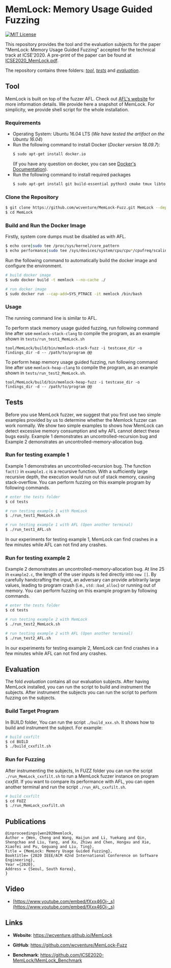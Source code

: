 # MemLock: Memory Usage Guided Fuzzing

[![MIT License](https://img.shields.io/github/license/xiaocong/uiautomator.svg)](http://opensource.org/licenses/MIT)

This repository provides the tool and the evaluation subjects for the paper "MemLock: Memory Usage Guided Fuzzing" accepted for the technical track at ICSE'2020. A pre-print of the paper can be found at [ICSE2020_MemLock.pdf](https://wcventure.github.io/pdf/ICSE2020_MemLock.pdf).

The repository contains three folders: [*tool*](#tool), [*tests*](#tests) and [*evaluation*](#evaluation).

## Tool

MemLock is built on top of the fuzzer AFL. Check out [AFL's website](http://lcamtuf.coredump.cx/afl/) for more information details. We provide here a snapshot of MemLock. For simplicity, we provide shell script for the whole installation.

### Requirements

- Operating System: Ubuntu 16.04 LTS (*We have tested the artifact on the Ubuntu 16.04*)
- Run the following command to install Docker (*Docker version 18.09.7*):
  ```sh
  $ sudo apt-get install docker.io
  ```
  (If you have any question on docker, you can see [Docker's Documentation](https://docs.docker.com/install/linux/docker-ce/ubuntu/)).
- Run the following command to install required packages
    ```sh
    $ sudo apt-get install git build-essential python3 cmake tmux libtool automake autoconf autotools-dev m4 autopoint help2man bison flex texinfo zlib1g-dev libexpat1-dev libfreetype6 libfreetype6-dev
    ```

### Clone the Repository

```sh
$ git clone https://github.com/wcventure/MemLock-Fuzz.git MemLock --depth=1
$ cd MemLock
```

### Build and Run the Docker Image

Firstly, system core dumps must be disabled as with AFL.

```sh
$ echo core|sudo tee /proc/sys/kernel/core_pattern
$ echo performance|sudo tee /sys/devices/system/cpu/cpu*/cpufreq/scaling_governor
```

Run the following command to automatically build the docker image and configure the environment.

```sh
# build docker image
$ sudo docker build -t memlock --no-cache ./

# run docker image
$ sudo docker run --cap-add=SYS_PTRACE -it memlock /bin/bash
```

### Usage

The running command line is similar to AFL.

To perform stack memory usage guided fuzzing, run following command line after use `memlock-stack-clang` to compile the program, as an example shown in `tests/run_test1_MemLock.sh`
```
tool/MemLock/build/bin/memlock-stack-fuzz -i testcase_dir -o findings_dir -d -- /path/to/program @@
```

To perform heap memory usage guided fuzzing, run following command line after use `memlock-heap-clang` to compile the program, as an example shown in `tests/run_test2_MemLock.sh`. 
```
tool/MemLock/build/bin/memlock-heap-fuzz -i testcase_dir -o findings_dir -d -- /path/to/program @@
```

## Tests

Before you use MemLock fuzzer, we suggest that you first use two simple examples provided by us to determine whether the Memlock fuzzer can work normally. We show two simple examples to shows how MemLock can detect excessive memory consumption and why AFL cannot detect these bugs easily. Example 1 demonstrates an uncontrolled-recursion bug and Example 2 demonstrates an uncontrolled-memory-allocation bug.

### Run for testing example 1

Example 1 demonstrates an uncontrolled-recursion bug. The function `fact()` in `example1.c` is a recursive function. With a sufficiently large recursive depth, the execution would run out of stack memory, causing stack-overflow. You can perform fuzzing on this example program by following commands.

```sh
# enter the tests folder
$ cd tests

# run testing example 1 with MemLock
$ ./run_test1_MemLock.sh

# run testing example 1 with AFL (Open another terminal)
$ ./run_test1_AFL.sh
```

In our experiments for testing example 1, MemLock can find crashes in a few minutes while AFL can not find any crashes.

### Run for testing example 2

Example 2 demonstrates an uncontrolled-memory-allocation bug.  At line 25 in `example2.c`, the length of the user inputs is fed directly into `new []`. By carefully handcrafting the input, an adversary can provide arbitrarily large values, leading to program crash (i.e., `std::bad_alloc`) or running out of memory. You can perform fuzzing on this example program by following commands.

```sh
# enter the tests folder
$ cd tests

# run testing example 2 with MemLock
$ ./run_test2_MemLock.sh

# run testing example 2 with AFL (Open another terminal)
$ ./run_test2_AFL.sh
```

In our experiments for testing example 2, MemLock can find crashes in a few minutes while AFL can not find any crashes.


## Evaluation

The fold *evaluation* contains all our evaluation subjects. After having MemLock installed, you can run the script to build and instrument the subjects. After instrument the subjects you can run the script to perform fuzzing on the subjects.

### Build Target Program

In BUILD folder, You can run the script `./build_xxx.sh`. It shows how to build and instrument the subject. For example:

```sh
# build cxxfilt
$ cd BUILD
$ ./build_cxxfilt.sh
```

### Run for Fuzzing

After instrumenting the subjects, In FUZZ folder you can run the script `./run_MemLock_cxxfilt.sh` to run a MemLock fuzzer instance on program *cxxfilt*. If you want to compare its performance with AFL, you can open another terminal and run the script `./run_AFL_cxxfilt.sh`.

```sh
# build cxxfilt
$ cd FUZZ
$ ./run_MemLock_cxxfilt.sh
```

## Publications
```
@inproceedings{wen2020memlock,
Author = {Wen, Cheng and Wang, Haijun and Li, Yuekang and Qin, Shengchao and Liu, Yang, and Xu, Zhiwu and Chen, Hongxu and Xie, Xiaofei and Pu, Geguang and Liu, Ting},
Title = {MemLock: Memory Usage Guided Fuzzing},
Booktitle= {2020 IEEE/ACM 42nd International Conference on Software Engineering},
Year ={2020},
Address = {Seoul, South Korea},
}
```

## Video

- [https://www.youtube.com/embed/fXxx46Oj-_s](https://www.youtube.com/embed/fXxx46Oj-_s)

## Links

- **Website**: https://wcventure.github.io/MemLock

- **GitHub**: https://github.com/wcventure/MemLock-Fuzz

- **Benchmark**: https://github.com/ICSE2020-MemLock/MemLock_Benchmark
